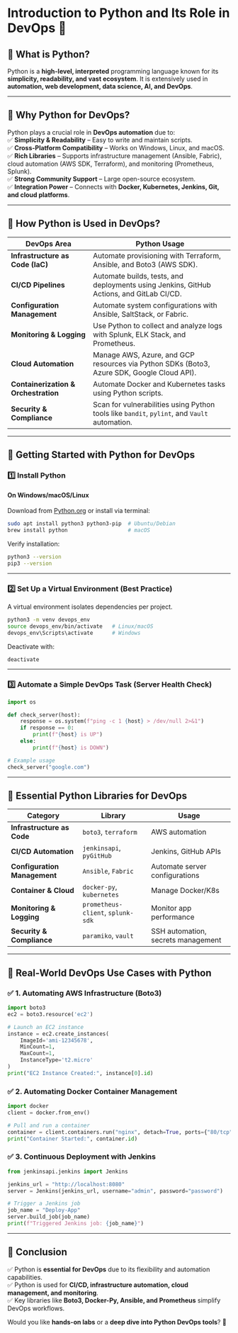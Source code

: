 # **Introduction to Python and Its Role in DevOps** 🚀  

## **🔹 What is Python?**
Python is a **high-level, interpreted** programming language known for its **simplicity, readability, and vast ecosystem**. It is extensively used in **automation, web development, data science, AI, and DevOps**.

---

## **🔹 Why Python for DevOps?**
Python plays a crucial role in **DevOps automation** due to:  
✅ **Simplicity & Readability** – Easy to write and maintain scripts.  
✅ **Cross-Platform Compatibility** – Works on Windows, Linux, and macOS.  
✅ **Rich Libraries** – Supports infrastructure management (Ansible, Fabric), cloud automation (AWS SDK, Terraform), and monitoring (Prometheus, Splunk).  
✅ **Strong Community Support** – Large open-source ecosystem.  
✅ **Integration Power** – Connects with **Docker, Kubernetes, Jenkins, Git, and cloud platforms**.

---

## **🔹 How Python is Used in DevOps?**
| **DevOps Area**         | **Python Usage** |
|-------------------------|-----------------|
| **Infrastructure as Code (IaC)** | Automate provisioning with Terraform, Ansible, and Boto3 (AWS SDK). |
| **CI/CD Pipelines** | Automate builds, tests, and deployments using Jenkins, GitHub Actions, and GitLab CI/CD. |
| **Configuration Management** | Automate system configurations with Ansible, SaltStack, or Fabric. |
| **Monitoring & Logging** | Use Python to collect and analyze logs with Splunk, ELK Stack, and Prometheus. |
| **Cloud Automation** | Manage AWS, Azure, and GCP resources via Python SDKs (Boto3, Azure SDK, Google Cloud API). |
| **Containerization & Orchestration** | Automate Docker and Kubernetes tasks using Python scripts. |
| **Security & Compliance** | Scan for vulnerabilities using Python tools like `bandit`, `pylint`, and `Vault` automation. |

---

## **🔹 Getting Started with Python for DevOps**
### **1️⃣ Install Python**
#### **On Windows/macOS/Linux**
Download from [Python.org](https://www.python.org/downloads/) or install via terminal:
```sh
sudo apt install python3 python3-pip  # Ubuntu/Debian
brew install python                   # macOS
```
Verify installation:
```sh
python3 --version
pip3 --version
```

---

### **2️⃣ Set Up a Virtual Environment (Best Practice)**
A virtual environment isolates dependencies per project.

```sh
python3 -m venv devops_env
source devops_env/bin/activate   # Linux/macOS
devops_env\Scripts\activate      # Windows
```
Deactivate with:
```sh
deactivate
```

---

### **3️⃣ Automate a Simple DevOps Task (Server Health Check)**
```python
import os

def check_server(host):
    response = os.system(f"ping -c 1 {host} > /dev/null 2>&1")
    if response == 0:
        print(f"{host} is UP")
    else:
        print(f"{host} is DOWN")

# Example usage
check_server("google.com")
```

---

## **🔹 Essential Python Libraries for DevOps**
| **Category**        | **Library**         | **Usage** |
|---------------------|--------------------|-----------|
| **Infrastructure as Code** | `boto3`, `terraform` | AWS automation |
| **CI/CD Automation** | `jenkinsapi`, `pyGitHub` | Jenkins, GitHub APIs |
| **Configuration Management** | `Ansible`, `Fabric` | Automate server configurations |
| **Container & Cloud** | `docker-py`, `kubernetes` | Manage Docker/K8s |
| **Monitoring & Logging** | `prometheus-client`, `splunk-sdk` | Monitor app performance |
| **Security & Compliance** | `paramiko`, `vault` | SSH automation, secrets management |

---

## **🔹 Real-World DevOps Use Cases with Python**
### **✅ 1. Automating AWS Infrastructure (Boto3)**
```python
import boto3
ec2 = boto3.resource('ec2')

# Launch an EC2 instance
instance = ec2.create_instances(
    ImageId='ami-12345678',
    MinCount=1,
    MaxCount=1,
    InstanceType='t2.micro'
)
print("EC2 Instance Created:", instance[0].id)
```

### **✅ 2. Automating Docker Container Management**
```python
import docker
client = docker.from_env()

# Pull and run a container
container = client.containers.run("nginx", detach=True, ports={"80/tcp": 8080})
print("Container Started:", container.id)
```

### **✅ 3. Continuous Deployment with Jenkins**
```python
from jenkinsapi.jenkins import Jenkins

jenkins_url = "http://localhost:8080"
server = Jenkins(jenkins_url, username="admin", password="password")

# Trigger a Jenkins job
job_name = "Deploy-App"
server.build_job(job_name)
print(f"Triggered Jenkins job: {job_name}")
```

---

## **🔹 Conclusion**
✅ Python is **essential for DevOps** due to its flexibility and automation capabilities.  
✅ Python is used for **CI/CD, infrastructure automation, cloud management, and monitoring**.  
✅ Key libraries like **Boto3, Docker-Py, Ansible, and Prometheus** simplify DevOps workflows.  

Would you like **hands-on labs** or a **deep dive into Python DevOps tools**? 🚀